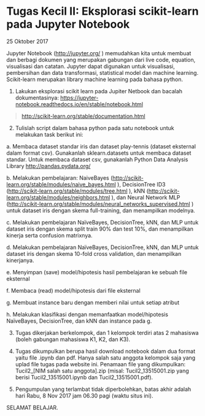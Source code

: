 # Tugas Kecil II: Eksplorasi scikit-learn pada Jupyter Notebook

25 Oktober 2017

Jupyter Notebook (http://jupyter.org/ ) memudahkan kita untuk membuat dan berbagi dokumen yang merupakan gabungan dari live code, equation, visualisasi dan catatan. Jupyter dapat digunakan untuk visualisasi,  pembersihan dan data transformasi, statistical model  dan machine learning. Scikit-learn merupakan library machine learning pada bahasa python.

 

1. Lakukan eksplorasi scikit learn pada Jupiter Netbook dan bacalah dokumentasinya: https://jupyter-notebook.readthedocs.io/en/stable/notebook.html

> http://scikit-learn.org/stable/documentation.html  

2. Tulislah script dalam bahasa python pada satu notebook untuk melakukan task berikut ini:

a. Membaca dataset standar iris dan dataset play-tennis (dataset eksternal dalam format csv). 
Gunakanlah sklearn.datasets untuk membaca dataset standar.
Untuk membaca dataset csv, gunakanlah Python Data Analysis Library http://pandas.pydata.org/

b. Melakukan pembelajaran: 
NaiveBayes (http://scikit-learn.org/stable/modules/naive_bayes.html ), 
DecisionTree ID3 (http://scikit-learn.org/stable/modules/tree.html ), 
kNN (http://scikit-learn.org/stable/modules/neighbors.html ), dan
Neural Network MLP (http://scikit-learn.org/stable/modules/neural_networks_supervised.html ) 
untuk dataset iris dengan skema full-training, dan menampilkan modelnya.

c. Melakukan pembelajaran NaïveBayes, DecisionTree, kNN, dan MLP untuk dataset iris dengan skema split train 90% dan test 10%, dan menampilkan kinerja serta confusion matrixnya.

d. Melakukan pembelajaran NaïveBayes, DecisionTree, kNN, dan MLP untuk dataset iris dengan skema 10-fold cross validation, dan menampilkan kinerjanya.

e. Menyimpan (save) model/hipotesis hasil pembelajaran ke sebuah file eksternal

f. Membaca (read) model/hipotesis dari file eksternal

g. Membuat instance baru dengan memberi nilai untuk setiap atribut

h. Melakukan klasifikasi dengan memanfaatkan model/hipotesis NaïveBayes, DecisionTree, dan kNN dan instance pada g.

3. Tugas dikerjakan berkelompok, dan 1 kelompok terdiri atas 2 mahasiswa (boleh gabungan mahasiswa K1, K2, dan K3).

4. Tugas dikumpulkan berupa hasil download notebook dalam dua format yaitu file .ipynb dan pdf. Hanya salah satu anggota kelompok saja yang uplad file tugas pada website ini. Penamaan file yang dikumpulkan: Tucil2_[NIM salah satu anggota].zip (misal: Tucil2_13515001.zip yang berisi Tucil2_13515001.ipynb dan Tucil2_13515001.pdf).

5. Pengumpulan yang terlambat tidak diperbolehkan, batas akhir adalah hari Rabu, 8 Nov 2017 jam 06.30 pagi (waktu situs ini).

SELAMAT BELAJAR.
